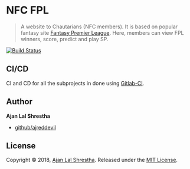 # NFC FPL
> A website to Chautarians (NFC members). It is based on popular fantasy site [Fantasy Premier League](https://fantasy.premierleague.com). Here, members can view FPL winners, score, predict and play SP.


[![Build Status](https://gitlab.com/AJRedDevil/nfc/badges/develop/build.svg)](https://gitlab.com/ajreddevil/nfc/pipelines)


## CI/CD

CI and CD for all the subprojects in done using
[Gitlab-CI](https://gitlab.com/AJRedDevil/nfc).

## Author
**Ajan Lal Shrestha**
* [github/ajreddevil](https://github.com/ajreddevil)

## License
Copyright ©️ 2018, [Ajan Lal Shrestha](https://github.com/ajreddevil). Released under the [MIT License](https://github.com/jonschlinkert/update-copyright/blob/master/LICENSE).